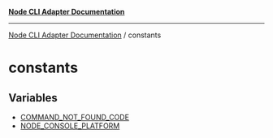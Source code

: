 [**Node CLI Adapter Documentation**](../README.md)

***

[Node CLI Adapter Documentation](../README.md) / constants

# constants

## Variables

- [COMMAND\_NOT\_FOUND\_CODE](variables/COMMAND_NOT_FOUND_CODE.md)
- [NODE\_CONSOLE\_PLATFORM](variables/NODE_CONSOLE_PLATFORM.md)
